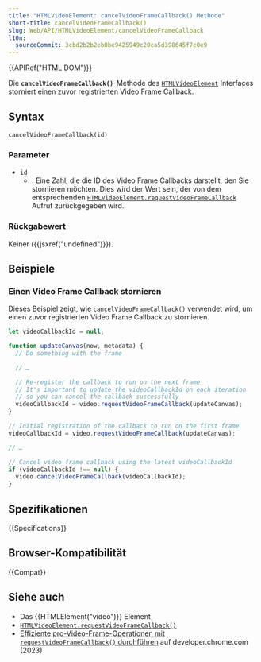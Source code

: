 ```yaml
---
title: "HTMLVideoElement: cancelVideoFrameCallback() Methode"
short-title: cancelVideoFrameCallback()
slug: Web/API/HTMLVideoElement/cancelVideoFrameCallback
l10n:
  sourceCommit: 3cbd2b2b2eb0be9425949c20ca5d398645f7c0e9
---
```


{{APIRef("HTML DOM")}}

Die **`cancelVideoFrameCallback()`**-Methode des [`HTMLVideoElement`](/de/docs/Web/API/HTMLVideoElement) Interfaces storniert einen zuvor registrierten Video Frame Callback.

## Syntax

```js-nolint
cancelVideoFrameCallback(id)
```

### Parameter

- `id`
  - : Eine Zahl, die die ID des Video Frame Callbacks darstellt, den Sie stornieren möchten. Dies wird der Wert sein, der von dem entsprechenden [`HTMLVideoElement.requestVideoFrameCallback`](/de/docs/Web/API/HTMLVideoElement/requestVideoFrameCallback) Aufruf zurückgegeben wird.

### Rückgabewert

Keiner ({{jsxref("undefined")}}).

## Beispiele

### Einen Video Frame Callback stornieren

Dieses Beispiel zeigt, wie `cancelVideoFrameCallback()` verwendet wird, um einen zuvor registrierten Video Frame Callback zu stornieren.

```js
let videoCallbackId = null;

function updateCanvas(now, metadata) {
  // Do something with the frame

  // …

  // Re-register the callback to run on the next frame
  // It's important to update the videoCallbackId on each iteration
  // so you can cancel the callback successfully
  videoCallbackId = video.requestVideoFrameCallback(updateCanvas);
}

// Initial registration of the callback to run on the first frame
videoCallbackId = video.requestVideoFrameCallback(updateCanvas);

// …

// Cancel video frame callback using the latest videoCallbackId
if (videoCallbackId !== null) {
  video.cancelVideoFrameCallback(videoCallbackId);
}
```

## Spezifikationen

{{Specifications}}

## Browser-Kompatibilität

{{Compat}}

## Siehe auch

- Das {{HTMLElement("video")}} Element
- [`HTMLVideoElement.requestVideoFrameCallback()`](/de/docs/Web/API/HTMLVideoElement/requestVideoFrameCallback)
- [Effiziente pro-Video-Frame-Operationen mit `requestVideoFrameCallback()` durchführen](https://web.dev/articles/requestvideoframecallback-rvfc) auf developer.chrome.com (2023)
